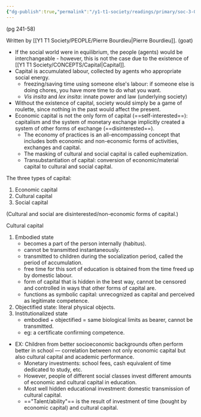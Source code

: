 ```yaml
---
{"dg-publish":true,"permalink":"/y1-t1-society/readings/primary/soc-3-08-bourdieu-the-forms-of-capital/"}
---
```


(pg 241-58)

Written by [[Y1 T1 Society/PEOPLE/Pierre Bourdieu\|Pierre Bourdieu]]. (goat)

- If the social world were in equilibrium, the people (agents) would be interchangeable - however, this is not the case due to the existence of [[Y1 T1 Society/CONCEPTS/Capital\|Capital]].
- Capital is accumulated labour, collected by agents who appropriate social energy.
	- freezing/saving time using someone else's labour: if someone else is doing chores, you have more time to do what you want. 
	- _Vis insita_ and _lex insita_: innate power and law (underlying society)
- Without the existence of capital, society would simply be a game of roulette, since nothing in the past would affect the present.
- Economic capital is not the only form of capital (==self-interested==): capitalism and the system of monetary exchange implicitly created a system of other forms of exchange (==disinterested==).
	- The economy of practices is an all-encompassing concept that includes both economic and non-economic forms of activities, exchanges and capital.
	- The masking of cultural and social capital is called euphemization. 
	- Transubstantiation of capital: conversion of economic/material capital to cultural and social capital.

The three types of capital:
1. Economic capital
2. Cultural capital
3. Social capital

(Cultural and social are disinterested/non-economic forms of capital.)

Cultural capital 
1. Embodied state
	- becomes a part of the person internally (habitus).
	- cannot be transmitted instantaneously.
	- transmitted to children during the socialization period, called the period of accumulation.
	- free time for this sort of education is obtained from the time freed up by domestic labour.
	- form of capital that is hidden in the best way, cannot be censored and controlled in ways that other forms of capital are.
	- functions as symbolic capital: unrecognized as capital and perceived as legitimate competence.
2. Objectified state: literal physical objects.
3. Institutionalized state
	- embodied + objectified = same biological limits as bearer, cannot be transmitted.
	- eg: a certificate confirming competence.
- EX: Children from better socioeconomic backgrounds often perform better in school — correlation between not only economic capital but also cultural capital and academic performance.
	- Monetary investments: school fees, cash equivalent of time dedicated to study, etc.
	- However, people of different social classes invest different amounts of economic and cultural capital in education. 
	- Most well hidden educational investment: domestic transmission of cultural capital. 
	- =="Talent/ability"== is the result of investment of time (bought by economic capital) and cultural capital.